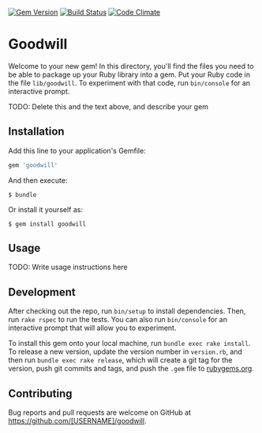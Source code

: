 [![Gem Version](https://badge.fury.io/rb/goodwill.svg)](https://badge.fury.io/rb/goodwill)
[![Build Status](https://travis-ci.org/dudemcbacon/goodwill.svg?branch=master)](https://travis-ci.org/dudemcbacon/goodwill)
[![Code Climate](https://codeclimate.com/github/dudemcbacon/goodwill/badges/gpa.svg)](https://codeclimate.com/github/dudemcbacon/goodwill)

# Goodwill

Welcome to your new gem! In this directory, you'll find the files you need to be able to package up your Ruby library into a gem. Put your Ruby code in the file `lib/goodwill`. To experiment with that code, run `bin/console` for an interactive prompt.

TODO: Delete this and the text above, and describe your gem

## Installation

Add this line to your application's Gemfile:

```ruby
gem 'goodwill'
```

And then execute:

    $ bundle

Or install it yourself as:

    $ gem install goodwill

## Usage

TODO: Write usage instructions here

## Development

After checking out the repo, run `bin/setup` to install dependencies. Then, run `rake rspec` to run the tests. You can also run `bin/console` for an interactive prompt that will allow you to experiment.

To install this gem onto your local machine, run `bundle exec rake install`. To release a new version, update the version number in `version.rb`, and then run `bundle exec rake release`, which will create a git tag for the version, push git commits and tags, and push the `.gem` file to [rubygems.org](https://rubygems.org).

## Contributing

Bug reports and pull requests are welcome on GitHub at https://github.com/[USERNAME]/goodwill.

